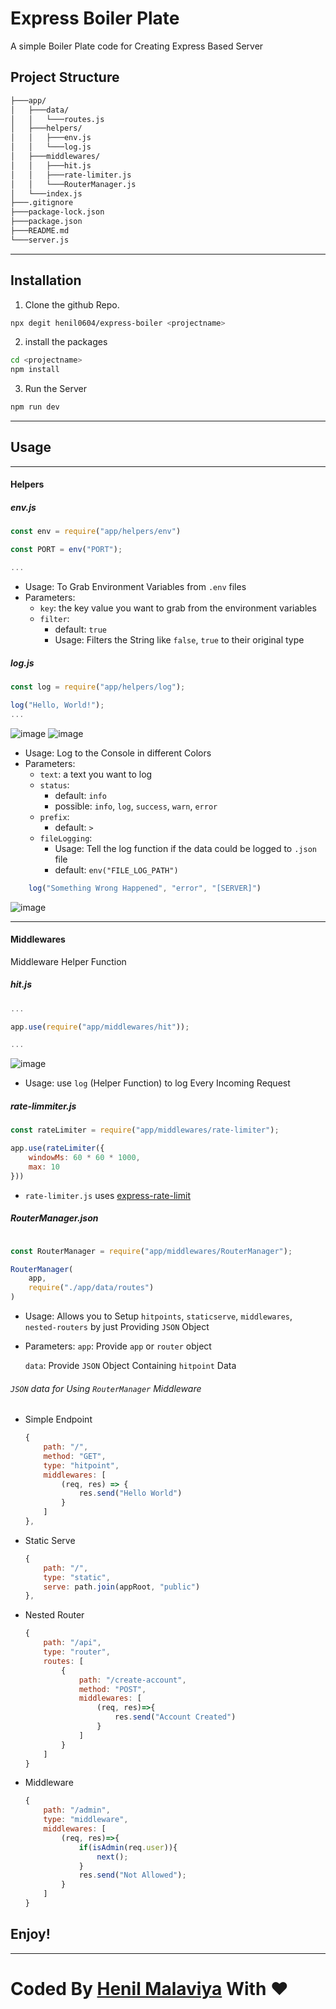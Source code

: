 # Express Boiler Plate

A simple Boiler Plate code for Creating Express Based Server

## Project Structure
```bash
├───app/
│   ├───data/
│   │   └───routes.js
│   ├───helpers/
│   │   ├───env.js
│   │   └───log.js
│   ├───middlewares/
│   │   ├───hit.js
│   │   ├───rate-limiter.js
│   │   └───RouterManager.js
│   └───index.js
├───.gitignore
├───package-lock.json
├───package.json
├───README.md
└───server.js
```

------

## Installation

1. Clone the github Repo.
```bash
npx degit henil0604/express-boiler <projectname>
```

2. install the packages
```bash
cd <projectname>
npm install
```

3. Run the Server
```bash
npm run dev
```
------

## Usage
----
#### Helpers

##### env.js
```js
const env = require("app/helpers/env")

const PORT = env("PORT");

...

```

- Usage: To Grab Environment Variables from `.env` files
- Parameters: 
    - `key`: the key value you want to grab from the environment variables
    - `filter`:
        - default: `true`
        - Usage: Filters the String like `false`, `true` to their original type

##### log.js
```js
const log = require("app/helpers/log");

log("Hello, World!");
...
```

![image](https://user-images.githubusercontent.com/62794871/129442872-adbd7f60-b9e0-4b06-8f01-32779da4a3d9.png)
![image](https://user-images.githubusercontent.com/62794871/129442941-2d3b03c5-1453-4434-9e72-50d36263e3c6.png)


- Usage: Log to the Console in different Colors
- Parameters:
    - `text`: a text you want to log
    - `status`:
        - default: `info`
        - possible: `info`, `log`, `success`, `warn`, `error`
    - `prefix`: 
        - default: `>`
    - `fileLogging`:
        - Usage: Tell the log function if the data could be logged to `.json` file
        - default: `env("FILE_LOG_PATH")`

```js
    log("Something Wrong Happened", "error", "[SERVER]")
```
![image](https://user-images.githubusercontent.com/62794871/129443085-2402831d-3ce0-4af9-bb03-2c2f28048a8b.png)


------

#### Middlewares

Middleware Helper Function

##### hit.js
```js
...

app.use(require("app/middlewares/hit"));

...
```
![image](https://user-images.githubusercontent.com/62794871/129443314-12bc8ff2-623c-47b6-965f-239734e9b7f9.png)

- Usage: use `log` (Helper Function) to log Every Incoming Request


##### rate-limmiter.js
```js
const rateLimiter = require("app/middlewares/rate-limiter");

app.use(rateLimiter({
    windowMs: 60 * 60 * 1000,
    max: 10
}))

```

- `rate-limiter.js` uses [express-rate-limit](https://www.npmjs.com/package/express-rate-limit)

##### RouterManager.json
```js

const RouterManager = require("app/middlewares/RouterManager");

RouterManager(
    app,
    require("./app/data/routes")
)

```

- Usage: Allows you to Setup `hitpoints`, `staticserve`, `middlewares`, `nested-routers` by just Providing `JSON` Object
- Parameters:
    `app`: Provide `app` or `router` object

    `data`: Provide `JSON` Object Containing `hitpoint` Data



###### `JSON` data for Using `RouterManager` Middleware

- Simple Endpoint
    ```js
    {
        path: "/",
        method: "GET",
        type: "hitpoint",
        middlewares: [
            (req, res) => {
                res.send("Hello World")
            }
        ]
    },
    ```

- Static Serve
    ```js
    {
        path: "/",
        type: "static",
        serve: path.join(appRoot, "public")
    },
    ```

- Nested Router
    ```js
    {
        path: "/api",
        type: "router",
        routes: [
            {
                path: "/create-account",
                method: "POST",
                middlewares: [
                    (req, res)=>{
                        res.send("Account Created")
                    }
                ]
            }
        ]
    }
    ```

- Middleware
    ```js
    {
        path: "/admin",
        type: "middleware",
        middlewares: [
            (req, res)=>{
                if(isAdmin(req.user)){
                    next();
                }
                res.send("Not Allowed");
            }
        ]
    }
    ```


## Enjoy!

-----

# Coded By [Henil Malaviya](https://github.com/henil0604) With ❤️
